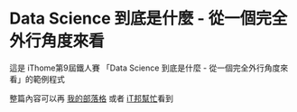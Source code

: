 ﻿# Data Science 到底是什麼 - 從一個完全外行角度來看

這是 iThome第9屆鐵人賽 「Data Science 到底是什麼 - 從一個完全外行角度來看」的範例程式

整篇內容可以再 [我的部落格](http://blog.alantsai.net/search/label/%E3%80%8CData%20Science%20%E5%88%B0%E5%BA%95%E6%98%AF%E4%BB%80%E9%BA%BC%E5%BE%9E%E4%B8%80%E5%80%8B%E5%AE%8C%E5%85%A8%E5%A4%96%E8%A1%8C%E8%A7%92%E5%BA%A6%E4%BE%86%E7%9C%8B%E3%80%8D) 或者 [iT邦幫忙](https://ithelp.ithome.com.tw/users/20083151/ironman/1494)看到